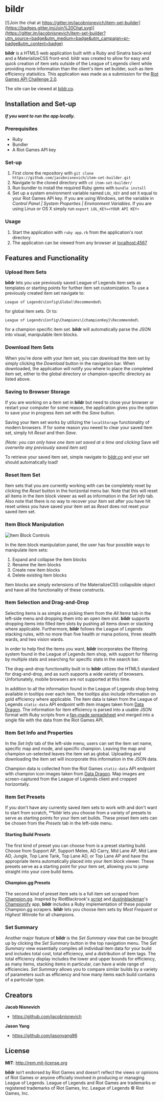 # bildr

[![Join the chat at https://gitter.im/jacobnisnevich/item-set-builder](https://badges.gitter.im/Join%20Chat.svg)](https://gitter.im/jacobnisnevich/item-set-builder?utm_source=badge&utm_medium=badge&utm_campaign=pr-badge&utm_content=badge)

**bildr** is a HTML5 web application built with a Ruby and Sinatra back-end and a MaterializeCSS front-end. bildr was created to allow for easy and quick creation of item sets outside of the League of Legends client while providing more information than the client's item set builder, such as item efficiency statisitics. This application was made as a submission for the [Riot Games API Challenge 2.0](https://developer.riotgames.com/discussion/announcements/show/2lxEyIcE).

The site can be viewed at [bildr.co](http://bildr.co).

## Installation and Set-up

**_If you want to run the app locally._**

### Prerequisites

* Ruby
* Bundler
* A Riot Games API key

### Set-up

1. First clone the repository with `git clone https://github.com/jacobnisnevich/item-set-builder.git`
2. Navigate to the cloned directory with `cd item-set-builder/`
3. Run bundler to install the required Ruby gems with `bundle install`
4. Set up a system environment variable named `LOL_KEY` and set it equal to your Riot Games API key. If you are using Windows, set the variable in _Control Panel | System Properties | Environment Variables_. If you are using Linux or OS X simply run `export LOL_KEY=<YOUR API KEY>`

### Usage

1. Start the application with `ruby app.rb` from the application's root directory
2. The application can be viewed from any browser at [localhost:4567](http://localhost:4567)

## Features and Functionality

### Upload Item Sets

**bildr** lets you use previously saved League of Legends item sets as templates or starting points for further item set customization. To use a previously created item set navigate to:

```
League of Legends\Config\Global\Recommended\
```

for global item sets. Or to:

```
League of Legends\Config\Champions\{championKey}\Recommended\
```

for a champion specific item set. **bildr** will automatically parse the JSON into visual, manipulable item blocks.

### Download Item Sets

When you're done with your item set, you can download the item set by simply clicking the *Download* button in the navigation bar. When downloaded, the application will notify you where to place the completed item set, either to the global directory or champion-specific directory as listed above.

### Saving to Browser Storage

If you are working on a item set in **bildr** but need to close your browser or restart your computer for some reason, the application gives you the option to save your in progress item set with the *Save* button.

Saving your item set works by utilizing the ```localStorage``` functionality of modern browsers. If for some reason you neeed to clear your saved item set, simply hit *Reset* and then *Save*.

*(Note: you can only have one item set saved at a time and clicking* Save *will overwrite any previously saved item set)*

To retrieve your saved item set, simple navigate to [bildr.co](bildr.co) and your set should automatically load!

### Reset Item Set

Item sets that you are currently working with can be completely reset by clicking the *Reset* button in the horizontal menu bar. Note that this will reset all items in the item block viewer as well as information in the _Set Info_ tab. Also note that there is no way to recover your item set after you have hit reset unless you have saved your item set as *Reset* does not reset your saved item set.

### Item Block Manipulation

![Item Block Controls](http://i.imgur.com/bW2gpfx.png)

In the item block manipulation panel, the user has four possible ways to manipulate item sets:

1. Expand and collapse the item blocks
2. Rename the item blocks
3. Create new item blocks
4. Delete existing item blocks

Item blocks are simply extensions of the MaterializeCSS collapsible object and have all the functionality of these constructs.

### Item Selection and Drag-and-Drop

Selecting items is as simple as picking them from the _All Items_ tab in the left-side menu and dropping them into an open item slot. **bildr** supports dropping items into filled item slots by pushing all items down or stacking where applicable. Furthermore, **bildr** follows the League of Legends stacking rules, with no more than five health or mana potions, three stealth wards, and two vision wards.

In order to help find the items you want, **bildr** incorporates the filtering system found in the League of Legends item shop, with support for filtering by multiple stats and searching for specific stats in the search bar.

The drag-and-drop functionality built in to **bildr** utilizes the HTML5 standard for drag-and-drop, and as such supports a wide variety of browsers. Unfortunately, mobile browsers are not supported at this time.

In addition to all the information found in the League of Legends shop being available in tooltips over each item, the tooltips also include information on gold efficiency where applicable. The item data is taken from the League of Legends `static-data` API endpoint with item images taken from [Data Dragon](http://ddragon.leagueoflegends.com/tool). The information for item efficiency is parsed into a usable JSON format with Ruby scripts from a [fan-made spreadsheet](https://docs.google.com/spreadsheets/d/1ASPk9DIQug-3x7d2ZZ5PU7c7-NiE9Tj5q3MgeIYZoc4/edit#gid=2147374466) and merged into a single file with the data from the Riot Games API.

### Item Set Info and Properties

In the _Set Info_ tab of the left-side menu, users can set the item set name, specific map and mode, and specific champion. Leaving the map and champion un-selected leaves the item set as global. Uploading and downloading the item set will incorporate this information in the JSON data. 

Champion data is collected from the Riot Games  `static-data` API endpoint with champion icon images taken from [Data Dragon](http://ddragon.leagueoflegends.com/tool). Map images are screen-captured from the League of Legends client and cropped horizontally.

### Item Set Presets

If you don't have any currently saved item sets to work with and don't want to start from scratch, **bild*r* lets you choose from a variety of presets to serve as starting points for your item set builds. These preset item sets can be chosen from the _Presets_ tab in the left-side menu.

#### Starting Build Presets

The first kind of preset you can choose from is a preset starting build. Choose from Support AP, Support Melee, AD Carry, Mid Lane AP, Mid Lane AD, Jungle, Top Lane Tank, Top Lane AD, or Top Lane AP and have the appropriate items automatically placed into your item block viewer. These presets serve as a starting point for your item set, allowing you to jump straight into your core build items.

#### Champion.gg Presets

The second kind of preset item sets is a full item set scraped from [Champion.gg](http://champion.gg). Inspired by RiotBlackrook's [script](https://www.reddit.com/r/leagueoflegends/comments/2xfovt/i_wrote_a_script_to_generate_item_sets_from/) and [dustinblackman](https://github.com/dustinblackman/)'s [Championify](https://github.com/dustinblackman/Championify) app, **bildr** includes a Ruby implementation of these popular Champion.gg scrapers. **bildr** lets you choose item sets by *Most Frequent* or *Highest Winrate* for all champions.

### Set Summary

Another major feature of **bildr** is the _Set Summary_ view that can be brought up by clicking the *Set Summary* button in the top navigation menu. The _Set Summary_ view essentially compiles all individual item data for your build and includes total cost, total efficiency, and a distribution of item tags. The total efficiency display includes the lower and upper bounds for efficiency, as many items, stacking items in particular, can have a wide range of efficiencies. _Set Summary_ allows you to compare similar builds by a variety of parameters such as efficiency and how many items each build contains of a particular type.

## Creators

**Jacob Nisnevich**
* https://github.com/jacobnisnevich

**Jason Yang**
* https://github.com/jasonyang96

## License

**MIT**: http://rem.mit-license.org

**bildr** isn’t endorsed by Riot Games and doesn’t reflect the views or opinions of Riot Games or anyone officially involved in producing or managing League of Legends. League of Legends and Riot Games are trademarks or registered trademarks of Riot Games, Inc. League of Legends © Riot Games, Inc.
